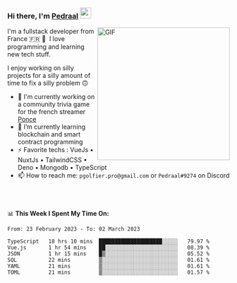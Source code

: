 ### Hi there, I'm <a href="https://pedraal.dev" target="_blank">Pedraal</a> <img src="https://media.giphy.com/media/hvRJCLFzcasrR4ia7z/giphy.gif" width="25px">
<img align="right" alt="GIF" src="https://pedraal.dev/avatar.png" width="300" height="300" />

I'm a fullstack developer from France 🇫🇷 🥖 &nbsp;I love programming and learning new
tech stuff.

I enjoy working on silly projects for a silly amount of time to fix a silly problem 🙃

- 🔭  I'm currently working on a community trivia game for the french streamer <a href="https://twitch.tv/ponce" target="_blank">Ponce</a>
- 🌱 I’m currently learning blockchain and smart contract programming
- ⚡ Favorite techs : VueJs &bull; NuxtJs &bull; TailwindCSS &bull; Deno &bull; Mongodb &bull; TypeScript
- 📫 How to reach me: `pgolfier.pro@gmail.com` or `Pedraal#9274` on Discord

<br>
<br>

📊 **This Week I Spent My Time On:**
<!--START_SECTION:waka-->

```text
From: 23 February 2023 - To: 02 March 2023

TypeScript   18 hrs 10 mins  ████████████████████░░░░░   79.97 %
Vue.js       1 hr 54 mins    ██░░░░░░░░░░░░░░░░░░░░░░░   08.39 %
JSON         1 hr 15 mins    █▒░░░░░░░░░░░░░░░░░░░░░░░   05.52 %
SQL          22 mins         ▒░░░░░░░░░░░░░░░░░░░░░░░░   01.61 %
YAML         21 mins         ▒░░░░░░░░░░░░░░░░░░░░░░░░   01.61 %
TOML         21 mins         ▒░░░░░░░░░░░░░░░░░░░░░░░░   01.57 %
```

<!--END_SECTION:waka-->

